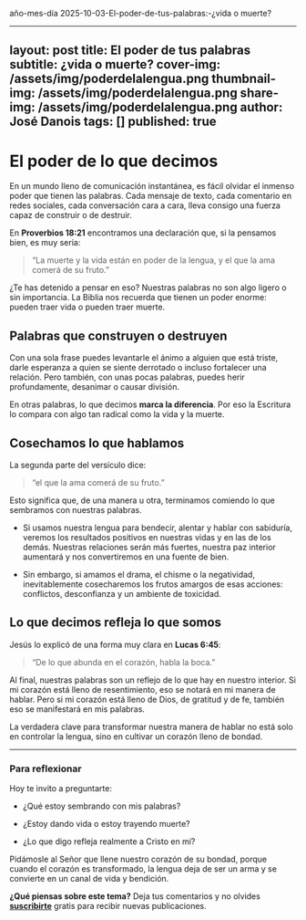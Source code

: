 año-mes-día
2025-10-03-El-poder-de-tus-palabras:-¿vida o muerte?

---
layout: post
title: El poder de tus palabras 
subtitle: ¿vida o muerte?
cover-img: /assets/img/poderdelalengua.png
thumbnail-img: /assets/img/poderdelalengua.png 
share-img: /assets/img/poderdelalengua.png
author: José Danois
tags: []
published: true
---

# El poder de lo que decimos

En un mundo lleno de comunicación instantánea, es fácil olvidar el inmenso poder que tienen las palabras. Cada mensaje de texto, cada comentario en redes sociales, cada conversación cara a cara, lleva consigo una fuerza capaz de construir o de destruir.

En **Proverbios 18:21** encontramos una declaración que, si la pensamos bien, es muy seria:

> “La muerte y la vida están en poder de la lengua, y el que la ama comerá de su fruto.”

¿Te has detenido a pensar en eso? Nuestras palabras no son algo ligero o sin importancia. La Biblia nos recuerda que tienen un poder enorme: pueden traer vida o pueden traer muerte.

## Palabras que construyen o destruyen

Con una sola frase puedes levantarle el ánimo a alguien que está triste, darle esperanza a quien se siente derrotado o incluso fortalecer una relación. Pero también, con unas pocas palabras, puedes herir profundamente, desanimar o causar división.

En otras palabras, lo que decimos **marca la diferencia**. Por eso la Escritura lo compara con algo tan radical como la vida y la muerte.

## Cosechamos lo que hablamos

La segunda parte del versículo dice:

> “el que la ama comerá de su fruto.”

Esto significa que, de una manera u otra, terminamos comiendo lo que sembramos con nuestras palabras.

-   Si usamos nuestra lengua para bendecir, alentar y hablar con sabiduría, veremos los resultados positivos en nuestras vidas y en las de los demás. Nuestras relaciones serán más fuertes, nuestra paz interior aumentará y nos convertiremos en una fuente de bien.
    
-   Sin embargo, si amamos el drama, el chisme o la negatividad, inevitablemente cosecharemos los frutos amargos de esas acciones: conflictos, desconfianza y un ambiente de toxicidad.
    

## Lo que decimos refleja lo que somos

Jesús lo explicó de una forma muy clara en **Lucas 6:45**:

> “De lo que abunda en el corazón, habla la boca.”

Al final, nuestras palabras son un reflejo de lo que hay en nuestro interior. Si mi corazón está lleno de resentimiento, eso se notará en mi manera de hablar. Pero si mi corazón está lleno de Dios, de gratitud y de fe, también eso se manifestará en mis palabras.

La verdadera clave para transformar nuestra manera de hablar no está solo en controlar la lengua, sino en cultivar un corazón lleno de bondad.

----------

### Para reflexionar

Hoy te invito a preguntarte:

-   ¿Qué estoy sembrando con mis palabras?
    
-   ¿Estoy dando vida o estoy trayendo muerte?
    
-   ¿Lo que digo refleja realmente a Cristo en mí?
    

Pidámosle al Señor que llene nuestro corazón de su bondad, porque cuando el corazón es transformado, la lengua deja de ser un arma y se convierte en un canal de vida y bendición.

**¿Qué piensas sobre este tema?** Deja tus comentarios y no olvides **[suscribirte](https://www.feedio.co/@jdanois)** gratis para recibir nuevas publicaciones.
<!--stackedit_data:
eyJoaXN0b3J5IjpbLTEwNjc4MzY0MzldfQ==
-->